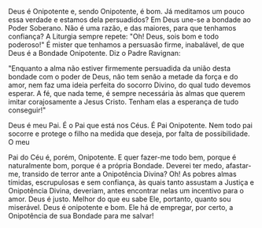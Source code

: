 
Deus é Onipotente e, sendo Onipotente, é bom. Já meditamos um pouco essa verdade e estamos dela persuadidos? Em Deus une-se a bondade ao Poder Soberano. Não é uma razão, e das maiores, para que tenhamos confiança? A Liturgia sempre repete: "Oh! Deus, sois bom e todo poderoso!" É mister que tenhamos a persuasão firme, inabalável, de que Deus é a Bondade Onipotente. Diz o Padre Ravignan:

"Enquanto a alma não estiver firmemente persuadida da união desta bondade com o poder de Deus, não tem senão a metade da força e do amor, nem faz uma ideia perfeita do socorro Divino, do qual tudo devemos esperar. A fé, que nada teme, é sempre necessária às almas que querem imitar corajosamente a Jesus Cristo. Tenham elas a esperança de tudo conseguir!"

Deus é meu Pai. É o Pai que está nos Céus. É Pai Onipotente. Nem todo pai socorre e protege o filho na medida que deseja, por falta de possibilidade. O meu

Pai do Céu é, porém, Onipotente. E quer fazer-me todo bem, porque é naturalmente bom, porque é a própria Bondade. Deverei ter medo, afastar-me, transido de terror ante a Onipotência Divina? Oh! As pobres almas tímidas, escrupulosas e sem confiança, às quais tanto assustam a Justiça e Onipotência Divina, deveriam, antes encontrar nelas um incentivo para o amor. Deus é justo. Melhor do que eu sabe Ele, portanto, quanto sou miserável. Deus é onipotente e bom. Ele há de empregar, por certo, a Onipotência de sua Bondade para me salvar!

